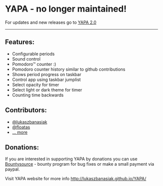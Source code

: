 # YAPA - no longer maintained!

For updates and new releases go to [YAPA 2.0](https://github.com/YetAnotherPomodoroApp/YAPA-2)

----

Features:
---------

* Configurable periods
* Sound control
* Pomodoro™ counter :)
* Pomodoro counter history similar to github contributions
* Shows period progress on taskbar
* Control app using taskbar jumplist
* Select opacity for timer
* Select light or dark theme for timer
* Counting time backwards

Contributors:
-------------

* [@lukaszbanasiak](https://github.com/lukaszbanasiak)
* [@floatas](https://github.com/floatas)
* [... more](https://github.com/lukaszbanasiak/YAPA/graphs/contributors)

Donations:
----------
If you are interested in supporting YAPA by donations you can use [Bountysource](https://www.bountysource.com/teams/yapa) - bounty program for bug fixes or make a small payment via paypal.


Visit YAPA website for more info http://lukaszbanasiak.github.io/YAPA/
